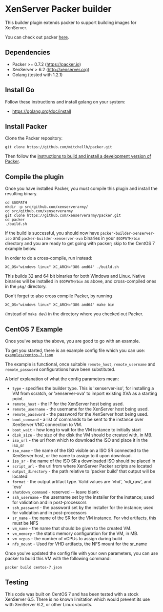 # XenServer Packer builder

This builder plugin extends packer to support building images for XenServer. 

You can check out packer [here](https://packer.io).


## Dependencies
* Packer >= 0.7.2 (https://packer.io)
* XenServer > 6.2 (http://xenserver.org)
* Golang (tested with 1.2.1) 


## Install Go

Follow these instructions and install golang on your system:
* https://golang.org/doc/install

## Install Packer

Clone the Packer repository:

```shell
git clone https://github.com/mitchellh/packer.git
```

Then follow the [instructions to build and install a development version of Packer](https://github.com/mitchellh/packer#developing-packer).

## Compile the plugin

Once you have installed Packer, you must compile this plugin and install the resulting binary.

```shell
cd $GOPATH
mkdir -p src/github.com/xenserverarmy/
cd src/github.com/xenserverarmy
git clone https://github.com/xenserverarmy/packer.git
cd packer
./build.sh
```

If the build is successful, you should now have `packer-builder-xenserver-iso` and
`packer-builder-xenserver-xva` binaries in your `$GOPATH/bin` directory and you are
ready to get going with packer; skip to the CentOS 7 example below.

In order to do a cross-compile, run instead:
```shell
XC_OS="windows linux" XC_ARCH="386 amd64" ./build.sh
```
This builds 32 and 64 bit binaries for both Windows and Linux. Native binaries will
be installed in `$GOPATH/bin` as above, and cross-compiled ones in the `pkg/` directory.

Don't forget to also cross compile Packer, by running
```shell
XC_OS="windows linux" XC_ARCH="386 amd64" make bin
```
(instead of `make dev`) in the directory where you checked out Packer.

## CentOS 7 Example

Once you've setup the above, you are good to go with an example. 

To get you started, there is an example config file which you can use:
[`examples/centos-7.json`](https://github.com/xenserverarmy/packer/blob/master/examples/centos-7.json)

The example is functional, once suitable `remote_host`, `remote_username` and `remote_password` configurations have been substituted.

A brief explanation of what the config parameters mean:
 * `type` - specifies the builder type. This is 'xenserver-iso', for installing
   a VM from scratch, or 'xenserver-xva' to import existing XVA as a starting
   point.
 * `remote_host` - the IP for the XenServer host being used.
 * `remote_username` - the username for the XenServer host being used.
 * `remote_password` - the password for the XenServer host being used.
 * `boot_command` - a list of commands to be sent to the instance over XenServer VNC connection to VM.
 * `boot_wait` - how long to wait for the VM isntance to initially start
 * `disk_size` - the size of the disk the VM should be created with, in MB.
 * `iso_url` - the url from which to download the ISO and place it in the iso_sr
 * `iso_name` - the name of the ISO visible on a ISO SR connected to the XenServer host, or the name to assign to it upon download.
 * `iso_sr` - the name of the ISO SR a downloaded ISO should be placed in
 * `script_url` - the url from where XenServer Packer scripts are located
 * `output_directory` - the path relative to 'packer build' that output will be located
 * `format` - the output artifact type.  Valid values are 'vhd', 'vdi_raw', and 'xva'
 * `shutdown_command` - reserved -- leave blank
 * `ssh_username` - the username set by the installer for the instance; used for validation and in post-processors
 * `ssh_password` - the password set by the installer for the instance; used for validation and in post-processors
 * `sr_name` - the name of the SR for the VM instance.  For vhd artifacts, this must be NFS
 * `vm_name` - the name that should be given to the created VM.
 * `vm_memory` - the static memory configuration for the VM, in MB.
 * `vm_vcpus` - the number of vCPUs to assign during build
 * `nfs_mount` - Used for VHD artifacts, the NFS mount for the sr_name

Once you've updated the config file with your own parameters, you can use packer to build this VM with the following command:

```
packer build centos-7.json
```

## Testing

This code was built on CentOS 7 and has been tested with a stock XenServer 6.5.  There is no known limitation which would prevent its use with XenServer 6.2, or other Linux variants.
